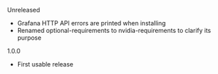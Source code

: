 Unreleased

* Grafana HTTP API errors are printed when installing
* Renamed optional-requirements to nvidia-requirements to clarify its purpose

1.0.0

* First usable release
